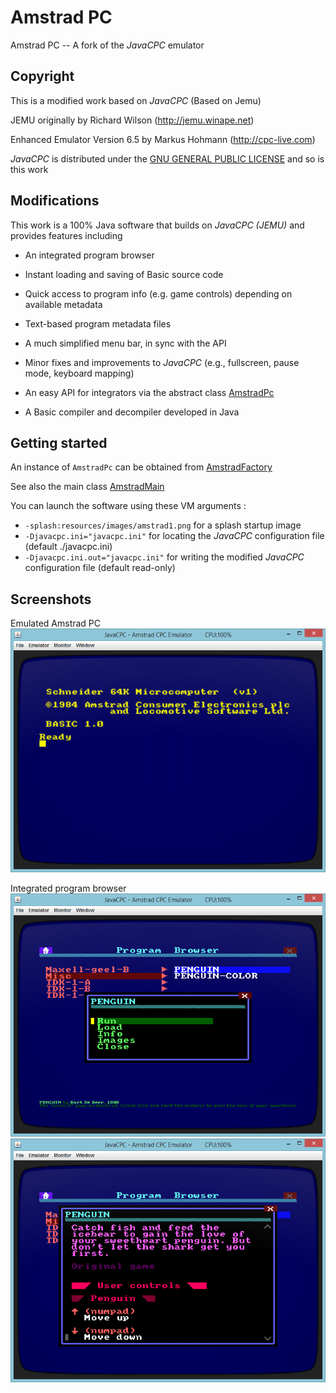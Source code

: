 # Amstrad PC
Amstrad PC -- A fork of the *JavaCPC* emulator


## Copyright
This is a modified work based on *JavaCPC* (Based on Jemu)

JEMU originally by Richard Wilson (http://jemu.winape.net)

Enhanced Emulator Version 6.5 by Markus Hohmann (http://cpc-live.com)

*JavaCPC* is distributed under the [GNU GENERAL PUBLIC LICENSE](https://github.com/jandebr/amstradPc/blob/main/LICENSE) and so is this work


## Modifications
This work is a 100% Java software that builds on *JavaCPC (JEMU)* and provides features including

- An integrated program browser

- Instant loading and saving of Basic source code

- Quick access to program info (e.g. game controls) depending on available metadata

- Text-based program metadata files

- A much simplified menu bar, in sync with the API

- Minor fixes and improvements to *JavaCPC* (e.g., fullscreen, pause mode, keyboard mapping)

- An easy API for integrators via the abstract class [AmstradPc](https://github.com/jandebr/amstradPc/blob/main/src/org/maia/amstrad/pc/AmstradPc.java)

- A Basic compiler and decompiler developed in Java


## Getting started
An instance of `AmstradPc` can be obtained from [AmstradFactory](https://github.com/jandebr/amstradPc/blob/main/src/org/maia/amstrad/pc/AmstradFactory.java) 

See also the main class [AmstradMain](https://github.com/jandebr/amstradPc/blob/main/src/org/maia/amstrad/AmstradMain.java)

You can launch the software using these VM arguments :

- `-splash:resources/images/amstrad1.png` for a splash startup image
- `-Djavacpc.ini="javacpc.ini"` for locating the *JavaCPC* configuration file (default ./javacpc.ini)
- `-Djavacpc.ini.out="javacpc.ini"` for writing the modified *JavaCPC* configuration file (default read-only)


## Screenshots
Emulated Amstrad PC
![screenshot](https://github.com/jandebr/amstradPc/blob/main/screenshots/amstradPc.png)

Integrated program browser
![screenshot](https://github.com/jandebr/amstradPc/blob/main/screenshots/program-browser-menu.png)
![screenshot](https://github.com/jandebr/amstradPc/blob/main/screenshots/program-browser-info.png)
